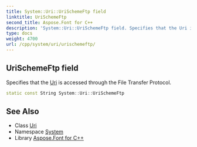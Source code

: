 ```yaml
---
title: System::Uri::UriSchemeFtp field
linktitle: UriSchemeFtp
second_title: Aspose.Font for C++
description: 'System::Uri::UriSchemeFtp field. Specifies that the Uri is accessed through the File Transfer Protocol in C++.'
type: docs
weight: 4700
url: /cpp/system/uri/urischemeftp/
---
```

## UriSchemeFtp field


Specifies that the [Uri](../) is accessed through the File Transfer Protocol.

```cpp
static const String System::Uri::UriSchemeFtp
```

## See Also

* Class [Uri](../)
* Namespace [System](../../)
* Library [Aspose.Font for C++](../../../)
